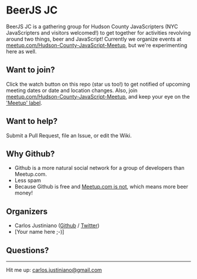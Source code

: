 # BeerJS JC

BeerJS JC is a gathering group for Hudson County JavaScripters (NYC JavaScripters and visitors welcomed!) to get together for activities revolving around two things, beer and JavaScript!  Currently we organize events at [meetup.com/Hudson-County-JavaScript-Meetup](http://www.meetup.com/Hudson-County-JavaScript-Meetup), but we're experimenting here as well.

## Want to join?

Click the watch button on this repo (star us too!) to get notified of upcoming meeting dates or date and location changes.  Also, join [meetup.com/Hudson-County-JavaScript-Meetup](http://www.meetup.com/Hudson-County-JavaScript-Meetup), and keep your eye on the ['Meetup' label](https://github.com/beerjs/jc/issues?labels=meetup&page=1&state=open).


## Want to help?

Submit a Pull Request, file an Issue, or edit the Wiki.

## Why Github?

* Github is a more natural social network for a group of developers than Meetup.com.  
* Less spam
* Because Github is free and [Meetup.com is not](http://www.meetup.com/help/Does-it-cost-money-to-start-a-Meetup-Group), which means more beer money!

## Organizers

* Carlos Justiniano ([Github](https://github.com/cjus) / [Twitter](https://twitter.com/cjus))
* [Your name here ;-)]


## Questions?
----------
Hit me up: carlos.justiniano@gmail.com




